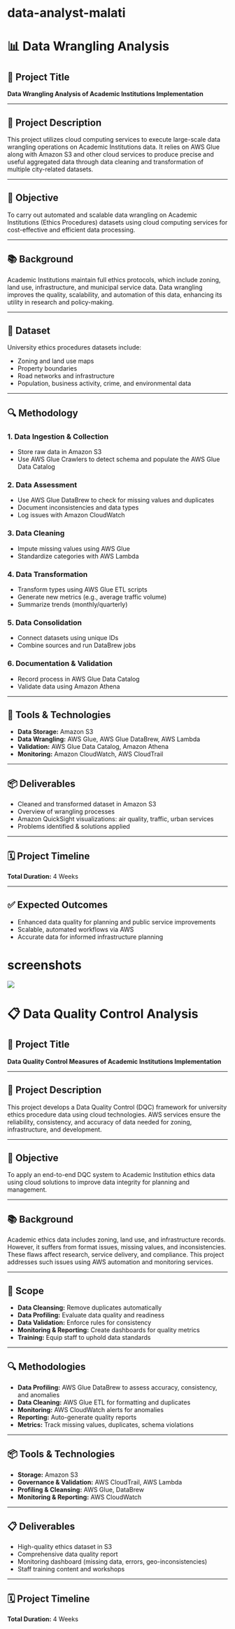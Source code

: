 # data-analyst-malati
# 📊 Data Wrangling Analysis

## 📌 Project Title
**Data Wrangling Analysis of Academic Institutions Implementation**

---

## 📝 Project Description
This project utilizes cloud computing services to execute large-scale data wrangling operations on Academic Institutions data. It relies on AWS Glue along with Amazon S3 and other cloud services to produce precise and useful aggregated data through data cleaning and transformation of multiple city-related datasets.

---

## 🎯 Objective
To carry out automated and scalable data wrangling on Academic Institutions (Ethics Procedures) datasets using cloud computing services for cost-effective and efficient data processing.

---

## 📚 Background
Academic Institutions maintain full ethics protocols, which include zoning, land use, infrastructure, and municipal service data. Data wrangling improves the quality, scalability, and automation of this data, enhancing its utility in research and policy-making.

---

## 🧾 Dataset
University ethics procedures datasets include:
- Zoning and land use maps
- Property boundaries
- Road networks and infrastructure
- Population, business activity, crime, and environmental data

---

## 🔍 Methodology

### 1. Data Ingestion & Collection
- Store raw data in Amazon S3
- Use AWS Glue Crawlers to detect schema and populate the AWS Glue Data Catalog

### 2. Data Assessment
- Use AWS Glue DataBrew to check for missing values and duplicates
- Document inconsistencies and data types
- Log issues with Amazon CloudWatch

### 3. Data Cleaning
- Impute missing values using AWS Glue
- Standardize categories with AWS Lambda

### 4. Data Transformation
- Transform types using AWS Glue ETL scripts
- Generate new metrics (e.g., average traffic volume)
- Summarize trends (monthly/quarterly)

### 5. Data Consolidation
- Connect datasets using unique IDs
- Combine sources and run DataBrew jobs

### 6. Documentation & Validation
- Record process in AWS Glue Data Catalog
- Validate data using Amazon Athena

---

## 🧰 Tools & Technologies
- **Data Storage:** Amazon S3  
- **Data Wrangling:** AWS Glue, AWS Glue DataBrew, AWS Lambda  
- **Validation:** AWS Glue Data Catalog, Amazon Athena  
- **Monitoring:** Amazon CloudWatch, AWS CloudTrail  

---

## 📦 Deliverables
- Cleaned and transformed dataset in Amazon S3  
- Overview of wrangling processes  
- Amazon QuickSight visualizations: air quality, traffic, urban services  
- Problems identified & solutions applied  

---

## 🗓️ Project Timeline
**Total Duration:** 4 Weeks

---

## ✅ Expected Outcomes
- Enhanced data quality for planning and public service improvements  
- Scalable, automated workflows via AWS  
- Accurate data for informed infrastructure planning  

# screenshots
<img src="Picture12.png">

# 📋 Data Quality Control Analysis

## 📌 Project Title
**Data Quality Control Measures of Academic Institutions Implementation**

---

## 📝 Project Description
This project develops a Data Quality Control (DQC) framework for university ethics procedure data using cloud technologies. AWS services ensure the reliability, consistency, and accuracy of data needed for zoning, infrastructure, and development.

---

## 🎯 Objective
To apply an end-to-end DQC system to Academic Institution ethics data using cloud solutions to improve data integrity for planning and management.

---

## 📚 Background
Academic ethics data includes zoning, land use, and infrastructure records. However, it suffers from format issues, missing values, and inconsistencies. These flaws affect research, service delivery, and compliance. This project addresses such issues using AWS automation and monitoring services.

---

## 🎯 Scope
- **Data Cleansing:** Remove duplicates automatically  
- **Data Profiling:** Evaluate data quality and readiness  
- **Data Validation:** Enforce rules for consistency  
- **Monitoring & Reporting:** Create dashboards for quality metrics  
- **Training:** Equip staff to uphold data standards  

---

## 🔍 Methodologies

- **Data Profiling:** AWS Glue DataBrew to assess accuracy, consistency, and anomalies  
- **Data Cleaning:** AWS Glue ETL for formatting and duplicates  
- **Monitoring:** AWS CloudWatch alerts for anomalies  
- **Reporting:** Auto-generate quality reports  
- **Metrics:** Track missing values, duplicates, schema violations  

---

## 📦 Tools & Technologies

- **Storage:** Amazon S3  
- **Governance & Validation:** AWS CloudTrail, AWS Lambda  
- **Profiling & Cleansing:** AWS Glue, DataBrew  
- **Monitoring & Reporting:** AWS CloudWatch  

---

## 📋 Deliverables
- High-quality ethics dataset in S3  
- Comprehensive data quality report  
- Monitoring dashboard (missing data, errors, geo-inconsistencies)  
- Staff training content and workshops  

---

## 🗓️ Project Timeline
**Total Duration:** 4 Weeks

  
